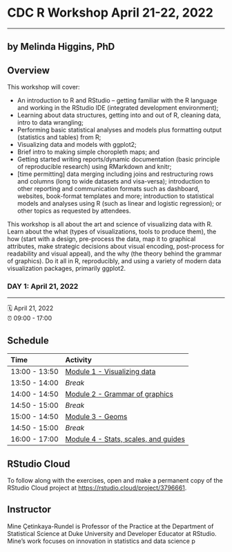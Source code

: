 # CDC R Workshop April 21-22, 2022
-----
by Melinda Higgins, PhD
-----

## Overview

This workshop will cover:
* An introduction to R and RStudio – getting familiar with the R language and working in the RStudio IDE (integrated development environment);
* Learning about data structures, getting into and out of R, cleaning data, intro to data wrangling;
* Performing basic statistical analyses and models plus formatting output (statistics and tables) from R; 
* Visualizing data and models with ggplot2; 
* Brief intro to making simple choropleth maps; and
* Getting started writing reports/dynamic documentation (basic principle of reproducible research) using RMarkdown and knitr;
* [time permitting] data merging including joins and restructuring rows and columns (long to wide datasets and visa-versa); introduction to other reporting and communication formats such as dashboard, websites, book-format templates and more; introduction to statistical models and analyses using R (such as linear and logistic regression); or other topics as requested by attendees.


This workshop is all about the art and science of visualizing data with R. Learn about the what (types of visualizations, tools to produce them), the how (start with a design, pre-process the data, map it to graphical attributes, make strategic decisions about visual encoding, post-process for readability and visual appeal), and the why (the theory behind the grammar of graphics). Do it all in R, reproducibly, and using a variety of modern data visualization packages, primarily ggplot2.

### DAY 1: April 21, 2022

-----

:spiral_calendar: April 21, 2022  
:alarm_clock:     09:00 - 17:00

## Schedule

| Time          | Activity         |
| :------------ | :--------------- |
| 13:00 - 13:50 | [Module 1 - Visualizing data](https://mine-cetinkaya-rundel.github.io/dataviz-enar-2022/01-visualize-data/01-visualize-data.html#1)        |
| 13:50 - 14:00 | *Break*          |
| 14:00 - 14:50 | [Module 2 - Grammar of graphics](https://mine-cetinkaya-rundel.github.io/dataviz-enar-2022/02-grammar-of-graphics/02-grammar-of-graphics.html#1)       |
| 14:50 - 15:00 | *Break*          |
| 15:00 - 14:50 | [Module 3 - Geoms](https://mine-cetinkaya-rundel.github.io/dataviz-enar-2022/03-geoms/03-geoms.html#1)        |
| 14:50 - 15:00 | *Break*          |
| 16:00 - 17:00 | [Module 4 - Stats, scales, and guides](https://mine-cetinkaya-rundel.github.io/dataviz-enar-2022/04-stats-scales-guides/04-stats-scales-guides.html#1)        |

## RStudio Cloud

To follow along with the exercises, open and make a permanent copy of the RStudio Cloud project at https://rstudio.cloud/project/3796661.

## Instructor

Mine Çetinkaya-Rundel is Professor of the Practice at the Department of Statistical Science at Duke University and Developer Educator at RStudio. Mine’s work focuses on innovation in statistics and data science p

